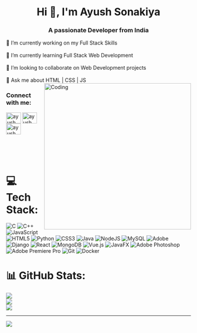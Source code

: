<h1 align="center" >Hi 👋, I'm Ayush Sonakiya</h1>
<h3 align="center">A passionate Developer from India</h3>
🔭 I’m currently working on my Full Stack Skills<br><br>🌱 I’m currently learning Full Stack Web Development<br><br>👯 I’m looking to collaborate on Web Development projects<br><br>💬 Ask me about HTML | CSS | JS
<img align="right" alt="Coding" width="400" src="https://media4.giphy.com/media/RbDKaczqWovIugyJmW/giphy.gif?cid=ecf05e4713dvlmgkdit3wr415va9xaj14a5m9j3rfr0xd7wn&rid=giphy.gif&ct=g"\\>
<h3 align="left">Connect with me:</h3>
<p align="left">
<a href="https://www.linkedin.com/in/ayush-sonakiya-33521b224/" target="blank"><img align="center" src="https://raw.githubusercontent.com/rahuldkjain/github-profile-readme-generator/master/src/images/icons/Social/linked-in-alt.svg" alt="ayush sonakiya" height="30" width="40" /></a>
<a href="https://fb.com/ayush sonakiya" target="blank"><img align="center" src="https://raw.githubusercontent.com/rahuldkjain/github-profile-readme-generator/master/src/images/icons/Social/facebook.svg" alt="ayush sonakiya" height="30" width="40" /></a>
<a href="https://instagram.com/ayushsonakiya_7" target="blank"><img align="center" src="https://raw.githubusercontent.com/rahuldkjain/github-profile-readme-generator/master/src/images/icons/Social/instagram.svg" alt="ayush sonakiya" height="30" width="40" /></a>
<br>
<br>
<br>
<br>
<br>
 
# 💻 Tech Stack:
![C](https://img.shields.io/badge/c-%2300599C.svg?style=for-the-badge&logo=c&logoColor=white) ![C++](https://img.shields.io/badge/c++-%2300599C.svg?style=for-the-badge&logo=c%2B%2B&logoColor=white) ![JavaScript](https://img.shields.io/badge/javascript-%23323330.svg?style=for-the-badge&logo=javascript&logoColor=%23F7DF1E) ![HTML5](https://img.shields.io/badge/html5-%23E34F26.svg?style=for-the-badge&logo=html5&logoColor=white) ![Python](https://img.shields.io/badge/python-3670A0?style=for-the-badge&logo=python&logoColor=ffdd54) ![CSS3](https://img.shields.io/badge/css3-%231572B6.svg?style=for-the-badge&logo=css3&logoColor=white) ![Java](https://img.shields.io/badge/java-%23ED8B00.svg?style=for-the-badge&logo=openjdk&logoColor=white) ![NodeJS](https://img.shields.io/badge/node.js-6DA55F?style=for-the-badge&logo=node.js&logoColor=white) ![MySQL](https://img.shields.io/badge/mysql-4479A1.svg?style=for-the-badge&logo=mysql&logoColor=white) ![Adobe](https://img.shields.io/badge/adobe-%23FF0000.svg?style=for-the-badge&logo=adobe&logoColor=white) ![Django](https://img.shields.io/badge/django-%23092E20.svg?style=for-the-badge&logo=django&logoColor=white) ![React](https://img.shields.io/badge/react-%2320232a.svg?style=for-the-badge&logo=react&logoColor=%2361DAFB) ![MongoDB](https://img.shields.io/badge/MongoDB-%234ea94b.svg?style=for-the-badge&logo=mongodb&logoColor=white) ![Vue.js](https://img.shields.io/badge/vue.js-%2335495e.svg?style=for-the-badge&logo=vuedotjs&logoColor=%234FC08D) ![JavaFX](https://img.shields.io/badge/javafx-%23FF0000.svg?style=for-the-badge&logo=javafx&logoColor=white) ![Adobe Photoshop](https://img.shields.io/badge/adobe%20photoshop-%2331A8FF.svg?style=for-the-badge&logo=adobe%20photoshop&logoColor=white) ![Adobe Premiere Pro](https://img.shields.io/badge/Adobe%20Premiere%20Pro-9999FF.svg?style=for-the-badge&logo=Adobe%20Premiere%20Pro&logoColor=white) ![Git](https://img.shields.io/badge/git-%23F05033.svg?style=for-the-badge&logo=git&logoColor=white) ![Docker](https://img.shields.io/badge/docker-%230db7ed.svg?style=for-the-badge&logo=docker&logoColor=white)
# 📊 GitHub Stats:
![](https://github-readme-stats.vercel.app/api?username=Ayushsonakiya30&theme=dark&hide_border=false&include_all_commits=false&count_private=false)<br/>
![](https://nirzak-streak-stats.vercel.app/?user=Ayushsonakiya30&theme=dark&hide_border=false)<br/>
![](https://github-readme-stats.vercel.app/api/top-langs/?username=Ayushsonakiya30&theme=dark&hide_border=false&include_all_commits=false&count_private=false&layout=compact)

---
[![](https://visitcount.itsvg.in/api?id=Ayushsonakiya30&icon=0&color=0)](https://visitcount.itsvg.in)

<!-- Proudly created with GPRM ( https://gprm.itsvg.in ) -->
